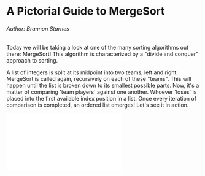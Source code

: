 # A Pictorial Guide to MergeSort

###### Author: Brannon Starnes

Today we will be taking a look at one of the many sorting algorithms out there: MergeSort! This algorithm is characterized by a "divide and conquer" approach to sorting.

A list of integers is split at its midpoint into two teams, left and right. MergeSort is called again, recursively on each of these "teams". This will happen until the list is broken down to its smallest possible parts. Now, it's a matter of comparing 'team players' against one another. Whoever 'loses' is placed into the first available index position in a list. Once every iteration of comparison is completed, an ordered list emerges! Let's see it in action.

![mergesort](./merge_sort.py)
